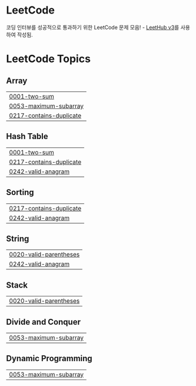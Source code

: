 # LeetCode  
코딩 인터뷰를 성공적으로 통과하기 위한 LeetCode 문제 모음! - [LeetHub v3](https://github.com/raphaelheinz/LeetHub-3.0)를 사용하여 작성됨.

<!---LeetCode Topics Start-->
# LeetCode Topics
## Array
|  |
| ------- |
| [0001-two-sum](https://github.com/KwonCheulJin/leetcode/tree/master/0001-two-sum) |
| [0053-maximum-subarray](https://github.com/KwonCheulJin/leetcode/tree/master/0053-maximum-subarray) |
| [0217-contains-duplicate](https://github.com/KwonCheulJin/leetcode/tree/master/0217-contains-duplicate) |
## Hash Table
|  |
| ------- |
| [0001-two-sum](https://github.com/KwonCheulJin/leetcode/tree/master/0001-two-sum) |
| [0217-contains-duplicate](https://github.com/KwonCheulJin/leetcode/tree/master/0217-contains-duplicate) |
| [0242-valid-anagram](https://github.com/KwonCheulJin/leetcode/tree/master/0242-valid-anagram) |
## Sorting
|  |
| ------- |
| [0217-contains-duplicate](https://github.com/KwonCheulJin/leetcode/tree/master/0217-contains-duplicate) |
| [0242-valid-anagram](https://github.com/KwonCheulJin/leetcode/tree/master/0242-valid-anagram) |
## String
|  |
| ------- |
| [0020-valid-parentheses](https://github.com/KwonCheulJin/leetcode/tree/master/0020-valid-parentheses) |
| [0242-valid-anagram](https://github.com/KwonCheulJin/leetcode/tree/master/0242-valid-anagram) |
## Stack
|  |
| ------- |
| [0020-valid-parentheses](https://github.com/KwonCheulJin/leetcode/tree/master/0020-valid-parentheses) |
## Divide and Conquer
|  |
| ------- |
| [0053-maximum-subarray](https://github.com/KwonCheulJin/leetcode/tree/master/0053-maximum-subarray) |
## Dynamic Programming
|  |
| ------- |
| [0053-maximum-subarray](https://github.com/KwonCheulJin/leetcode/tree/master/0053-maximum-subarray) |
<!---LeetCode Topics End-->